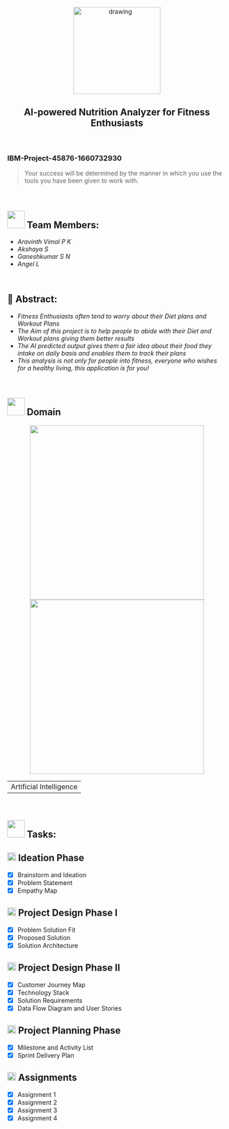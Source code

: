 <br>
<div align="center">
<img src="https://upload.wikimedia.org/wikipedia/commons/5/51/IBM_logo.svg"  align="center" alt="drawing" width="200" />
  <h2 align="center"> AI-powered Nutrition Analyzer for Fitness Enthusiasts <br></h2>

  </div>
 <br> 
 <h3>IBM-Project-45876-1660732930</h3>  
    
    
> Your success will be determined by the manner in which you use the tools you have been given to work with.  
<br>
  

<h2><img src="https://raw.githubusercontent.com/Tarikul-Islam-Anik/Animated-Fluent-Emojis/master/Emojis/People%20with%20professions/Man%20Technologist%20Light%20Skin%20Tone.png" width="40px"> Team Members: </h2> 
<ul><i>
  <li> Aravinth Vimal P K </li>
  <li> Akshaya S </li>
  <li> Ganeshkumar S N </li>
  <li> Angel L </li>
  </i>
  </ul>
<br>
<h2>📃 Abstract:</h2><i>
<ul>
<li>Fitness Enthusiasts often tend to worry about their Diet plans and Workout Plans </li>
<li>The Aim of this project is to help people to abide with their Diet and Workout plans giving them better results </li>
<li>The AI predicted output gives them a fair idea about their food they intake on daily basis and enables them to track their plans </li>
<li>This analysis is not only for people into fitness, everyone who wishes for a healthy living, this application is for you! </li>
  </i>
  </ul>
<br>
  
  <h2><img src="https://raw.githubusercontent.com/Tarikul-Islam-Anik/Animated-Fluent-Emojis/master/Emojis/Travel%20and%20places/Rocket.png" width="40px"> Domain</h2>

<p float="middle" align="center">
    <img src="https://github.com/Aravinthvimal/Shape-Ai-/blob/main/6226435516042edfe1a4514a44e2023a.gif" width=400>
    <img src="https://github.com/Aravinthvimal/Shape-Ai-/blob/main/7cd53d36d121d839da9600ca055b01db.gif" width=400>
</p>
<div align="center">
<table> 
  <tr>
    <td>Artificial Intelligence</td>
  </tr>
 </table>

  </div>
 <br>
  
  <!-- tasks -->
  <h2> <img src="https://raw.githubusercontent.com/Tarikul-Islam-Anik/Animated-Fluent-Emojis/master/Emojis/Hand%20gestures/Mechanical%20Arm.png" width="40px"> Tasks: </h2>

<h2> <img src="https://github.com/Tarikul-Islam-Anik/Animated-Fluent-Emojis/blob/master/Emojis/Objects/Gear.png" width="20px"> Ideation Phase </h2>

- [x] Brainstorm and Ideation <br>
- [x] Problem Statement <br>
- [x] Empathy Map <br>

<h2> <img src="https://github.com/Tarikul-Islam-Anik/Animated-Fluent-Emojis/blob/master/Emojis/Objects/Gear.png" width="20px"> Project Design Phase I </h2>

- [x] Problem Solution Fit <br>
- [x] Proposed Solution <br>
- [x] Solution Architecture <br>

<h2> <img src="https://github.com/Tarikul-Islam-Anik/Animated-Fluent-Emojis/blob/master/Emojis/Objects/Gear.png" width="20px"> Project Design Phase II </h2>

- [x] Customer Journey Map <br>
- [x] Technology Stack <br>
- [x] Solution Requirements <br>
- [x] Data Flow Diagram and User Stories <br>

<h2> <img src="https://github.com/Tarikul-Islam-Anik/Animated-Fluent-Emojis/blob/master/Emojis/Objects/Gear.png" width="20px"> Project Planning Phase </h2>

- [x] Milestone and Activity List <br>
- [x] Sprint Delivery Plan <br>

<h2> <img src="https://github.com/Tarikul-Islam-Anik/Animated-Fluent-Emojis/blob/master/Emojis/Objects/Gear.png" width="20px"> Assignments </h2>

- [x] Assignment 1 <br>
- [x] Assignment 2  <br>
- [x] Assignment 3  <br>
- [x] Assignment 4  <br>
